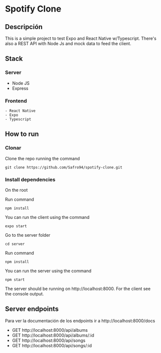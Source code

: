 # Spotify Clone

## Descripción
This is a simple project to test Expo and React Native w/Typescript. There's also a REST API with Node Js and mock data to feed the client.

## Stack

### Server
  - Node JS
  - Express

### Frontend
    - React Native
    - Expo
    - Typescript

## How to run
### Clonar

Clone the repo running the command

```
git clone https://github.com/Safro94/spotify-clone.git
```

### Install dependencies

On the root

Run command

```
npm install
```

You can run the client using the command

```
expo start
```

Go to the server folder

```
cd server
```

Run command

```
npm install
```

You can run the server using the command

```
npm start
```

The server should be running on http://localhost:8000. For the client see the console output.

## Server endpoints

Para ver la documentación de los endpoints ir a http://localhost:8000/docs

- GET http://localhost:8000/api/albums
- GET http://localhost:8000/api/albums/:id
- GET http://localhost:8000/api/songs
- GET http://localhost:8000/api/songs/:id
